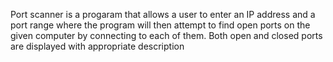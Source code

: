 Port scanner is a progaram that allows a user to enter an IP address and a port range where the program will then attempt to find open ports on the given computer by connecting to each of them. Both open and closed ports are displayed with appropriate description
